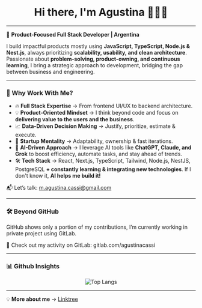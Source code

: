 ### <h1 align="center">Hi there, I'm Agustina 👩🏻‍💻</h1>

---

🚀 **Product-Focused Full Stack Developer | Argentina**

I build impactful products mostly using **JavaScript, TypeScript, Node.js & Nest.js**, always prioritizing **scalability, usability, and clean architecture**. Passionate about **problem-solving, product-owning, and continuous learning**, I bring a strategic approach to development, bridging the gap between business and engineering.

---

### 🌟 Why Work With Me?
- 🔥 **Full Stack Expertise** → From frontend UI/UX to backend architecture.
- 💡 **Product-Oriented Mindset** → I think beyond code and focus on **delivering value to the users and the business**.
- 📈 **Data-Driven Decision Making** → Justify, prioritize, estimate & execute.
- 🎯 **Startup Mentality** → Adaptability, ownership & fast iterations.
- 🤖 **AI-Driven Approach** → I leverage AI tools like **ChatGPT, Claude, and Grok** to boost efficiency, automate tasks, and stay ahead of trends.
- 🛠️ **Tech Stack** → React, Next.js, TypeScript, Tailwind, Node.js, NestJS, PostgreSQL **+ constantly learning & integrating new technologies**. If I don't know it, **AI helps me build it!**

📬 Let’s talk: [m.agustina.cassi@gmail.com](mailto:m.agustina.cassi@gmail.com)

---

### 🛠️ Beyond GitHub
GitHub shows only a portion of my contributions, I’m currently working in private project using GitLab.

🧠 Check out my activity on GitLab: gitlab.com/agustinacassi

---

### 📊 Github Insights

<div align="center">
  <img src="https://github-readme-stats.vercel.app/api/top-langs/?username=agustinacassi&layout=compact&langs_count=6&theme=radical" alt="Top Langs" />
</div>

---

💡 **More about me** → [Linktree](https://linktr.ee/agustinacassi)

